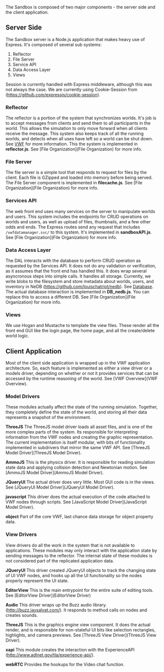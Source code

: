 The Sandbox is composed of two major components - the server side and the client application. 

## Server Side
The Sandbox server is a Node.js application that makes heavy use of Express. It's composed of several sub systems:

1. Reflector
1. File Server
1. Service API
1. Data Access Layer
1. Views

Session is currently handled with Express middleware, although this was not always the case. We are currently using Cookie-Session from (https://github.com/expressjs/cookie-session).

### Reflector
The reflector is a portion of the system that synchronizes worlds. It's job is to accept messages from clients and send them to all participants in the world. This allows the simulation to only move forward when all clients receive the message. This system also keeps track of all the running worlds, and detects when all uses have left so a world can be shut down. See [VWF](VWF) for more information. This the system is implemented in **reflector.js**. See [File Organization](File Organization) for more info.

### File Server
The file server is a simple tool that responds to request for files by the client. Each file is GZipped and loaded into memory before being served. The File Server component is implemented in **filecache.js**. See [File Organization](File Organization) for more info.

### Services API
The web front end uses many services on the server to manipulate worlds and users. This system includes the endpoints for CRUD operations on worlds and users, as well as upload of files, thumbnails, and a few other odds and ends. The Express routes send any request that includes `/vwfdatamanager.svc/` to this system. It's implemented in **sandboxAPI.js**. See [File Organization](File Organization) for more info.

### Data Access Layer
The DAL interacts with the database to perform CRUD operation as requested by the Services API. It does not do any validation or verification, as it assumes that the front end has handled this. It does wrap several asyncronous steps into simple calls. It handles all storage. Currently, we write blobs to the filesystem and store metadata about worlds, users, and inventory in NeDB (https://github.com/louischatriot/nedb). See [Database](Database). The actual database interaction is implemented in **DB_nedb.js**. You can replace this to access a different DB. See [File Organization](File Organization) for more info. 

### Views
We use Hogan and Mustache to template the view files. These render all the front end GUI like the login page, the home page, and all the create/delete world logic.

## Client Application
Most of the client side application is wrapped up in the VWF application architecture. So, each feature is implemented as either a view driver or a models driver, depending on whether or not it provides services that can be accessed by the runtime reasoning of the world. See [VWF Overview](VWF Overview).

### Model Drivers
These modules actually affect the state of the running simulation. Together, they completely define the state of the world, and storing all their data represents a snapshot of the environment. 

**ThreeJS**
The ThreeJS model driver loads all asset files, and is one of the more complex parts of the system. Its responsible for interpreting information from the VWF nodes and creating the graphic representation. The current implementation is itself modular, with bits of functionality implemented in subdrivers that mirror the same VWF API. See [ThreeJS Model Driver](ThreeJS Model Driver).

**AmmoJS**
This is the physics driver. It is responsible for reading simulation state data and applying collision detection and Newtonian motion. See [AmmoJS Model Driver](AmmoJS Model Driver).

**JQueryUI**
The actual driver does very little. Most GUI code is in the views. See [JQueryUI Model Driver](JQueryUI Model Driver).

**javascript**
This driver does the actual execution of the code attached to VWF nodes through scripts. See [JavaScript Model Driver](JavaScript Model Driver).

**object**
Part of the core VWF, last chance data storage for object property data.

### View Drivers
View drivers do all the work in the system that is not available to applications. These modules may only interact with the application state by sending messages to the reflector. The internal state of these modules is not considered part of the replicated application data.

**JQueryUI**
This driver created JQueryUI objects to track the changing state of UI VWF nodes, and hooks up all the UI functionality so the nodes properly represent the UI state.

**EditorView**
This is the main entrypoint for the entire suite of editing tools. See [EditorView Driver](EditorView Driver)

**Audio**
This driver wraps up the Buzz audio library. (http://buzz.jaysalvat.com/). It responds to method calls on nodes and creates sounds.

**ThreeJS**
This is the graphics engine view component. It does the actual render, and is responsible for non-stateful UI bits like selection rectangles, highlights, and camera previews. See [ThreeJS View Driver](ThreeJS View Driver).

**xapi**
This module creates the interaction with the ExperienceAPI (http://www.adlnet.gov/tla/experience-api/).

**webRTC**
Provides the hookups for the Video chat function.